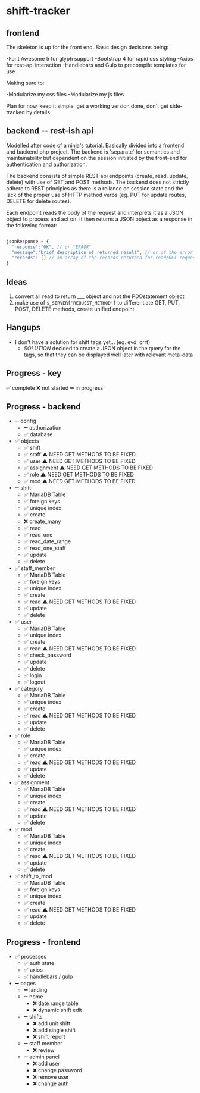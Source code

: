 # shift-tracker

## frontend

The skeleton is up for the front end.  Basic design decisions being:

-Font Awesome 5 for glyph support
-Bootstrap 4 for rapid css styling
-Axios for rest-api interaction
-Handlebars and Gulp to precompile templates for use

Making sure to:

-Modularize my css files
-Modularize my js files

Plan for now, keep it simple, get a working version done, don't get side-tracked by details.

## backend -- rest-ish api

Modelled after [code of a ninja's tutorial](https://www.codeofaninja.com/2017/02/create-simple-rest-api-in-php.html).  Basically divided into a frontend and backend php project.  The backend is 'separate' for semantics and maintainability but dependent on the session initiated by the front-end for authentication and authorization.

The backend consists of simple REST api endpoints (create, read, update, delete) with use of GET and POST methods.  The backend does not strictly adhere to REST principles as there is a reliance on session state and the lack of the proper use of HTTP method verbs (eg. PUT for update routes, DELETE for delete routes).

Each endpoint reads the body of the request and interprets it as a JSON object to process and act on.  It then returns a JSON object as a response in the following format:

```javascript

jsonResponse = {
  "response":"OK", // or "ERROR"
  "message":"brief description of returned result", // or of the error encountered
  "records": [] // an array of the records returned for read/GET requests
}

```

## Ideas

1. convert all read to return ___ object and not the PDOstatement object
2. make use of `$_SERVER['REQUEST_METHOD']` to differentiate GET, PUT, POST, DELETE methods, create unified endpoint

## Hangups

- I don't have a solution for shift tags yet... (eg. evd, crrt)
  - *SOLUTION* decided to create a JSON object in the query for the tags, so that they can be displayed well later with relevant meta-data

## Progress - key

✅ complete
❌ not started
➖ in progress

## Progress - backend

- ➖ config
  - ➖ authorization
  - ✅ database
- ✅ objects
  - ✅ shift
  - ✅ staff ⚠ NEED GET METHODS TO BE FIXED
  - ✅ user ⚠ NEED GET METHODS TO BE FIXED
  - ✅ assignment ⚠ NEED GET METHODS TO BE FIXED
  - ✅ role ⚠ NEED GET METHODS TO BE FIXED
  - ✅ mod ⚠ NEED GET METHODS TO BE FIXED
- ➖ shift
  - ✅ MariaDB Table
  - ✅ foreign keys
  - ✅ unique index
  - ✅ create
  - ❌ create_many
  - ✅ read
  - ✅ read_one
  - ✅ read_date_range
  - ✅ read_one_staff
  - ✅ update
  - ✅ delete
- ✅ staff_member
  - ✅ MariaDB Table
  - ✅ foreign keys
  - ✅ unique index
  - ✅ create
  - ✅ read ⚠ NEED GET METHODS TO BE FIXED
  - ✅ update
  - ✅ delete
- ✅ user
  - ✅ MariaDB Table
  - ✅ unique index
  - ✅ create
  - ✅ read ⚠ NEED GET METHODS TO BE FIXED
  - ✅ check_password
  - ✅ update
  - ✅ delete
  - ✅ login
  - ✅ logout
- ✅ category
  - ✅ MariaDB Table
  - ✅ unique index
  - ✅ create
  - ✅ read ⚠ NEED GET METHODS TO BE FIXED
  - ✅ update
  - ✅ delete
- ✅ role
  - ✅ MariaDB Table
  - ✅ unique index
  - ✅ create
  - ✅ read ⚠ NEED GET METHODS TO BE FIXED
  - ✅ update
  - ✅ delete
- ✅ assignment
  - ✅ MariaDB Table
  - ✅ unique index
  - ✅ create
  - ✅ read ⚠ NEED GET METHODS TO BE FIXED
  - ✅ update
  - ✅ delete
- ✅ mod
  - ✅ MariaDB Table
  - ✅ unique index
  - ✅ create
  - ✅ read ⚠ NEED GET METHODS TO BE FIXED
  - ✅ update
  - ✅ delete
- ✅ shift_to_mod
  - ✅ MariaDB Table
  - ✅ foreign keys
  - ✅ unique index
  - ✅ create
  - ✅ read ⚠ NEED GET METHODS TO BE FIXED
  - ✅ update
  - ✅ delete

## Progress - frontend

- ✅ processes
  - ✅ auth state
  - ✅ axios
  - ✅ handlebars / gulp
- ➖ pages
  - ➖ landing
  - ➖ home
    - ❌ date range table
    - ❌ dynamic shift edit
  - ➖ shifts
    - ❌ add unit shift
    - ❌ add single shift
    - ❌ shift report
  - ➖ staff member
    - ❌ review
  - ➖ admin panel
    - ❌ add user
    - ❌ change password
    - ❌ remove user
    - ❌ change auth
